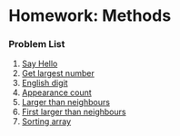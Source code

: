 Homework: Methods
=================


### Problem List

1. [Say Hello](./01.SayHello)
1. [Get largest number](./02.GetLargestNumber)
1. [English digit](./03.EnglishDigit)
1. [Appearance count](./04.AppearanceCount)
1. [Larger than neighbours](./05.LargerThanNeighbours)
1. [First larger than neighbours](./06.FirstLargerThanNeighbours)
1. [Sorting array](./07.SortingArray)